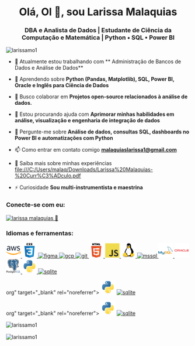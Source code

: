 <h1 align="center">Olá, Ol 👋, sou Larissa Malaquias</h1>
<h3 align="center">DBA e Analista de Dados | Estudante de Ciência da Computação e Matemática | Python • SQL • Power BI</h3>

<p align="left"> <img src="https://komarev.com/ghpvc/?username=larissamo1&label=Profile%20views&color=0e75b6&style=flat" alt="larissamo1" /> </p>

- 🔭 Atualmente estou trabalhando com ** Administração de Bancos de Dados e Análise de Dados**

- 🌱 Aprendendo sobre **Python (Pandas, Matplotlib), SQL, Power BI, Oracle e Inglês para Ciência de Dados**

- 👯 Busco colaborar em **Projetos open-source relacionados à análise de dados.**

- 🤝 Estou procurando ajuda com **Aprimorar minhas habilidades em análise, visualização e engenharia de integração de dados**

- 💬 Pergunte-me sobre **Análise de dados, consultas SQL, dashboards no Power BI e automatizações com Python**

- 📫 Como entrar em contato comigo **malaquiaslarissa1@gmail.com**

- 📄 Saiba mais sobre minhas experiências [file:///C:/Users/malaq/Downloads/Larissa%20Malaquias-%20Curr%C3%ADculo.pdf](file:///C:/Users/malaq/Downloads/Larissa%20Malaquias-%20Curr%C3%ADculo.pdf)

- ⚡ Curiosidade **Sou multi-instrumentista e maestrina**

<h3 align="left">Conecte-se com eu:</h3>
<p align="left">
<a href="https://www.linkedin.com/in/larissa-malaquias-ti/" target="blank"><img align="center" src="https://raw.githubusercontent.com/rahuldkjain/github-profile-readme-generator/master/src/images/icons/Social/linked-in-alt.svg" alt="larissa malaquias 🎲" height="30" width="40" /></a>
</p>

<h3 align="left">Idiomas e ferramentas:</h3>
<p align="left"> <a href="https://aws.amazon.com" target="_blank" rel="noreferrer"> <img src="https://raw.githubusercontent.com/devicons/devicon/master/icons/amazonwebservices/amazonwebservices-original-wordmark.svg" alt="aws" width="40" height="40"/> </a> <a href="https://www.w3schools.com/css/" target="_blank" rel="noreferrer"> <img src="https://raw.githubusercontent.com/devicons/devicon/master/icons/css3/css3-original-wordmark.svg" alt="css3" width="40" height="40"/> </a> <a href="https://www.figma.com/" target="_blank" rel="noreferrer"> <img src="https://www.vectorlogo.zone/logos/figma/figma-icon.svg" alt="figma" width="40" height="40"/> </a> <a href="https://cloud.google.com" target="_blank" rel="noreferrer"> <img src="https://www.vectorlogo.zone/logos/google_cloud/google_cloud-icon.svg" alt="gcp" width="40" height="40"/> </a> <a href="https://git-scm.com/" target="_blank" rel="noreferrer"> <img src="https://www.vectorlogo.zone/logos/git-scm/git-scm-icon.svg" alt="git" width="40" height="40"/> </a> <a href="https://www.w3.org/html/" target="_blank" rel="noreferrer"> <img src="https://raw.githubusercontent.com/devicons/devicon/master/icons/html5/html5-original-wordmark.svg" alt="html5" width="40" height="40"/> </a> <a href="https://developer.mozilla.org/en-US/docs/Web/JavaScript" target="_blank" rel="noreferrer"> <img src="https://raw.githubusercontent.com/devicons/devicon/master/icons/javascript/javascript-original.svg" alt="javascript" width="40" height="40"/> </a> <a href="https://www.linux.org/" target="_blank" rel="noreferrer"> <img src="https://raw.githubusercontent.com/devicons/devicon/master/icons/linux/linux-original.svg" alt="linux" width="40" height="40"/> </a> <a href="https://www.microsoft.com/en-us/sql-server" target="_blank" rel="noreferrer"> <img src="https://www.svgrepo.com/show/303229/microsoft-sql-server-logo.svg" alt="mssql" width="40" height="40"/> </a> <a href="https://www.mysql.com/" target="_blank" rel="noreferrer"> <img src="https://raw.githubusercontent.com/devicons/devicon/master/icons/mysql/mysql-original-wordmark.svg" alt="mysql" width="40" height="40"/> </a> <a href="https://www.oracle.com/" target="_blank" rel="noreferrer"> <img src="https://raw.githubusercontent.com/devicons/devicon/master/icons/oracle/oracle-original.svg" alt="oracle" width="40" height="40"/> </a> <a href="https://www.postgresql.org" target="_blank" rel="noreferrer"> <img src="https://raw.githubusercontent.com/devicons/devicon/master/icons/postgresql/postgresql-original-wordmark.svg" alt="postgresql" width="40" height="40"/> </a> <a href="https://www.python.org" target="_blank" rel="noreferrer"> <img src="https://raw.githubusercontent.com/devicons/devicon/master/icons/python/python-original.svg" alt="python" width="40" height="40"/> </a> <a href="https://www.sqlite.org/" target="_blank" rel="noreferrer"> <img src="https://www.vectorlogo.zone/logos/sqlite/sqlite-icon.svg" alt="sqlite" largura="40" altura="40"/> </a> </p>org" target="_blank" rel="noreferrer"> <img src="https://raw.githubusercontent.com/devicons/devicon/master/icons/python/python-original.svg" alt="python" width="40" height="40"/> </a> <a href="https://www.sqlite.org/" target="_blank" rel="noreferrer"> <img src="https://www.vectorlogo.zone/logos/sqlite/sqlite-icon.svg" alt="sqlite" width="40" height="40"/> </a> </p>org" target="_blank" rel="noreferrer"> <img src="https://raw.githubusercontent.com/devicons/devicon/master/icons/python/python-original.svg" alt="python" width="40" height="40"/> </a> <a href="https://www.sqlite.org/" target="_blank" rel="noreferrer"> <img src="https://www.vectorlogo.zone/logos/sqlite/sqlite-icon.svg" alt="sqlite" width="40" height="40"/> </a> </p>

<p><img align="center" src="https://github-readme-stats.vercel.app/api/top-langs?username=larissamo1&show_icons=true&locale=en&layout=compact" alt="larissamo1" /></p>

<p><img align="center" src="https://github-readme-streak-stats.herokuapp.com/?user=larissamo1&" alt="larissamo1" /></p>
